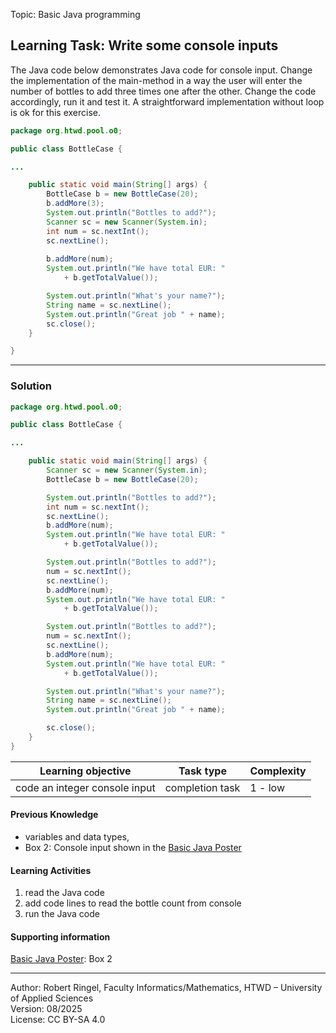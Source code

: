 Topic: Basic Java programming

## Learning Task: Write some console inputs

The Java code below demonstrates Java code for console input. Change the implementation of the main-method in a way the user will enter the number of bottles to add three times one after the other. Change the code accordingly, run it and test it. A straightforward implementation without loop is ok for this exercise.

``` java
package org.htwd.pool.o0;

public class BottleCase {

...

    public static void main(String[] args) {
        BottleCase b = new BottleCase(20);
        b.addMore(3);
        System.out.println("Bottles to add?");
        Scanner sc = new Scanner(System.in);
        int num = sc.nextInt();
        sc.nextLine();
        
        b.addMore(num);
        System.out.println("We have total EUR: " 
            + b.getTotalValue());

        System.out.println("What's your name?");
        String name = sc.nextLine();
        System.out.println("Great job " + name);
        sc.close();
    }

}
```

---------------------------------------

### Solution

``` java
package org.htwd.pool.o0;

public class BottleCase {

...

    public static void main(String[] args) {
        Scanner sc = new Scanner(System.in);
        BottleCase b = new BottleCase(20);

        System.out.println("Bottles to add?");
        int num = sc.nextInt();
        sc.nextLine();
        b.addMore(num);
        System.out.println("We have total EUR: " 
            + b.getTotalValue());

        System.out.println("Bottles to add?");
        num = sc.nextInt();
        sc.nextLine();
        b.addMore(num);
        System.out.println("We have total EUR: " 
            + b.getTotalValue());

        System.out.println("Bottles to add?");
        num = sc.nextInt();
        sc.nextLine();
        b.addMore(num);
        System.out.println("We have total EUR: " 
            + b.getTotalValue());

        System.out.println("What's your name?");
        String name = sc.nextLine();
        System.out.println("Great job " + name);

        sc.close();
    }
}
```

| **Learning objective**                           | **Task type**   | **Complexity** |
| ------------------------------------------------ | --------------- | -------------- |
| code an integer console input                    | completion task | 1 - low        |  

#### Previous Knowledge

- variables and data types,  
- Box 2: Console input shown in the [Basic Java Poster](00_JavaPoster_HK_engl.pdf)  

#### Learning Activities

1) read the Java code
2) add code lines to read the bottle count from console
3) run the Java code

#### Supporting information

[Basic Java Poster](00_JavaPoster_HK_engl.pdf): Box 2

---------------------------------------
Author: Robert Ringel, Faculty Informatics/Mathematics, HTWD – University of Applied Sciences  
Version: 08/2025            
License: CC BY-SA 4.0
